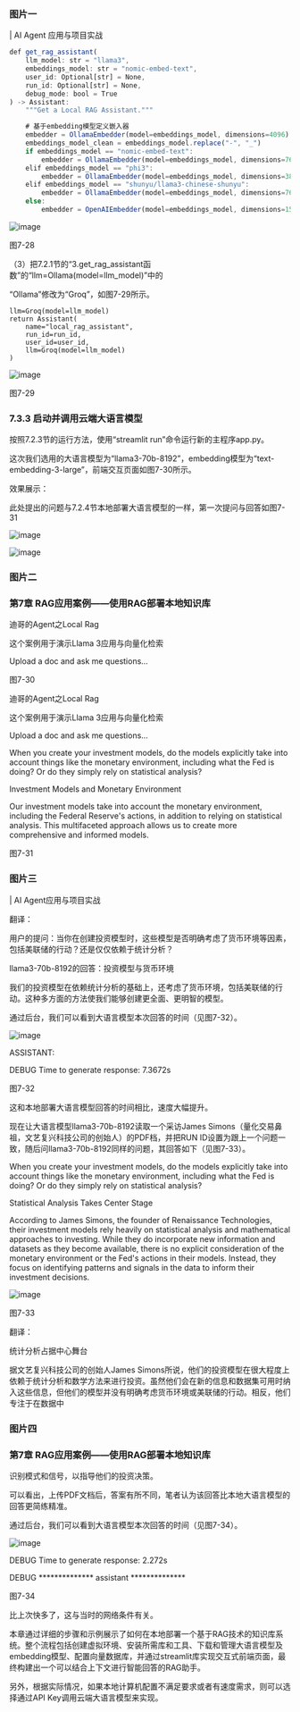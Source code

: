 ### 图片一
| AI Agent 应用与项目实战

```js
def get_rag_assistant(
    llm_model: str = "llama3",
    embeddings_model: str = "nomic-embed-text",
    user_id: Optional[str] = None,
    run_id: Optional[str] = None,
    debug_mode: bool = True
) -> Assistant:
    """Get a Local RAG Assistant."""

    # 基于embedding模型定义嵌入器
    embedder = OllamaEmbedder(model=embeddings_model, dimensions=4096)
    embeddings_model_clean = embeddings_model.replace("-", "_")
    if embeddings_model == "nomic-embed-text":
        embedder = OllamaEmbedder(model=embeddings_model, dimensions=768)
    elif embeddings_model == "phi3":
        embedder = OllamaEmbedder(model=embeddings_model, dimensions=3872)
    elif embeddings_model == "shunyu/llama3-chinese-shunyu":
        embedder = OllamaEmbedder(model=embeddings_model, dimensions=768)
    else:
        embedder = OpenAIEmbedder(model=embeddings_model, dimensions=1536)
```

![image](https://github.com/user-attachments/assets/81c05bd8-ee69-4d37-9a55-d2ed07d44c6a)



图7-28

（3）把7.2.1节的“3.get_rag_assistant函数”的“llm=Ollama(model=llm_model)”中的

“Ollama”修改为“Groq”，如图7-29所示。
```
llm=Groq(model=llm_model)
return Assistant(
    name="local_rag_assistant",
    run_id=run_id,
    user_id=user_id,
    llm=Groq(model=llm_model)
)
```


![image](https://github.com/user-attachments/assets/cfc79387-580e-494d-968c-40fab4dc6b6c)


图7-29

### 7.3.3 启动并调用云端大语言模型

按照7.2.3节的运行方法，使用“streamlit run”命令运行新的主程序app.py。

这次我们选用的大语言模型为“llama3-70b-8192”，embedding模型为“text-embedding-3-large”，前端交互页面如图7-30所示。

效果展示：

此处提出的问题与7.2.4节本地部署大语言模型的一样，第一次提问与回答如图7-31


![image](https://github.com/user-attachments/assets/dac3c631-4a30-441d-a4b6-07dd35ad2bc8)


![image](https://github.com/user-attachments/assets/e11d31f2-09cd-4594-b0ab-fe14d41e9300)

### 图片二

### 第7章 RAG应用案例——使用RAG部署本地知识库

迪哥的Agent之Local Rag

这个案例用于演示Llama 3应用与向量化检索



Upload a doc and ask me questions...

图7-30

迪哥的Agent之Local Rag

这个案例用于演示Llama 3应用与向量化检索


Upload a doc and ask me questions...

When you create your investment models, do the models explicitly take into account things like the monetary environment, including what the Fed is doing? Or do they simply rely on statistical analysis?

Investment Models and Monetary Environment

Our investment models take into account the monetary environment, including the Federal Reserve's actions, in addition to relying on statistical analysis. This multifaceted approach allows us to create more comprehensive and informed models.

图7-31

### 图片三
| AI Agent应用与项目实战

翻译：



用户的提问：当你在创建投资模型时，这些模型是否明确考虑了货币环境等因素，包括美联储的行动？还是仅仅依赖于统计分析？

llama3-70b-8192的回答：投资模型与货币环境

我们的投资模型在依赖统计分析的基础上，还考虑了货币环境，包括美联储的行动。这种多方面的方法使我们能够创建更全面、更明智的模型。

通过后台，我们可以看到大语言模型本次回答的时间（见图7-32）。



![image](https://github.com/user-attachments/assets/31ecde2e-f2c9-4ab4-92d3-4c9d51d1db50)


ASSISTANT:

DEBUG Time to generate response: 7.3672s



图7-32


这和本地部署大语言模型回答的时间相比，速度大幅提升。

现在让大语言模型llama3-70b-8192读取一个采访James Simons（量化交易鼻祖，文艺复兴科技公司的创始人）的PDF档，并把RUN ID设置为跟上一个问题一致，随后问llama3-70b-8192同样的问题，其回答如下（见图7-33）。


When you create your investment models, do the models explicitly take into account things like the monetary environment, including what the Fed is doing? Or do they simply rely on statistical analysis?

Statistical Analysis Takes Center Stage

According to James Simons, the founder of Renaissance Technologies, their investment models rely heavily on statistical analysis and mathematical approaches to investing. While they do incorporate new information and datasets as they become available, there is no explicit consideration of the monetary environment or the Fed's actions in their models. Instead, they focus on identifying patterns and signals in the data to inform their investment decisions.


![image](https://github.com/user-attachments/assets/56d33d66-663f-4373-9023-faa9af51c4d7)


图7-33

翻译：

统计分析占据中心舞台

据文艺复兴科技公司的创始人James Simons所说，他们的投资模型在很大程度上依赖于统计分析和数学方法来进行投资。虽然他们会在新的信息和数据集可用时纳入这些信息，但他们的模型并没有明确考虑货币环境或美联储的行动。相反，他们专注于在数据中



### 图片四

### 第7章 RAG应用案例——使用RAG部署本地知识库

识别模式和信号，以指导他们的投资决策。

可以看出，上传PDF文档后，答案有所不同，笔者认为该回答比本地大语言模型的回答更简练精准。

通过后台，我们可以看到大语言模型本次回答的时间（见图7-34）。


![image](https://github.com/user-attachments/assets/d000bd35-64f5-41ed-ba39-01358cb0d4db)


DEBUG Time to generate response: 2.272s

DEBUG ************** assistant **************

图7-34

比上次快多了，这与当时的网络条件有关。

本章通过详细的步骤和示例展示了如何在本地部署一个基于RAG技术的知识库系统。整个流程包括创建虚拟环境、安装所需库和工具、下载和管理大语言模型及embedding模型、配置向量数据库，并通过streamlit库实现交互式前端页面，最终构建出一个可以结合上下文进行智能回答的RAG助手。

另外，根据实际情况，如果本地计算机配置不满足要求或者有速度需求，则可以选择通过API Key调用云端大语言模型来实现。 

